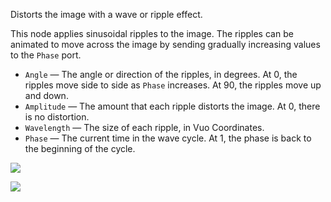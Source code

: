 Distorts the image with a wave or ripple effect.

This node applies sinusoidal ripples to the image. The ripples can be animated to move across the image by sending gradually increasing values to the `Phase` port.

   - `Angle` — The angle or direction of the ripples, in degrees. At 0, the ripples move side to side as `Phase` increases. At 90, the ripples move up and down.
   - `Amplitude` — The amount that each ripple distorts the image. At 0, there is no distortion.
   - `Wavelength` — The size of each ripple, in Vuo Coordinates.
   - `Phase` — The current time in the wave cycle. At 1, the phase is back to the beginning of the cycle.


![](mountains.png)

![](ripple.png)
